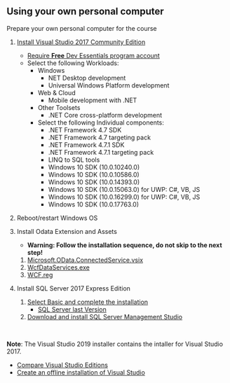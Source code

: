 ## Using your own personal computer

Prepare your own personal computer for the course

1. [Install Visual Studio 2017 Community Edition](https://visualstudio.microsoft.com/vs/older-downloads/)
   * [Require **Free** Dev Essentials program account](https://visualstudio.microsoft.com/dev-essentials/)
   * Select the following Workloads:
     * Windows
       * NET Desktop development
       * Universal Windows Platform development 
     * Web & Cloud
        * Mobile development with .NET 
     * Other Toolsets
        * .NET Core cross-platform development 
     * Select the following Individual components:
        * .NET Framework 4.7 SDK
        * .NET Framework 4.7 targeting pack
        * .NET Framework 4.7.1 SDK
        * .NET Framework 4.7.1 targeting pack
        * LINQ to SQL tools
        * Windows 10 SDK (10.0.10240.0)
        * Windows 10 SDK (10.0.10586.0)
        * Windows 10 SDK (10.0.14393.0)
        * Windows 10 SDK (10.0.15063.0) for UWP: C#, VB, JS
        * Windows 10 SDK (10.0.16299.0) for UWP: C#, VB, JS
        * Windows 10 SDK (10.0.17763.0)
        
1. Reboot/restart Windows OS
1. Install Odata Extension and Assets
   * **Warning: Follow the installation sequence, do not skip to the next step!**
   1. [Microsoft.OData.ConnectedService.vsix](https://github.com/MicrosoftLearning/20483-Programming-in-C-Sharp/blob/master/Allfiles/Assets/Microsoft.OData.ConnectedService.vsix?raw=true)
   1. [WcfDataServices.exe](https://github.com/MicrosoftLearning/20483-Programming-in-C-Sharp/blob/master/Allfiles/Assets/WcfDataServices.exe?raw=true)
   1. [WCF.reg](https://raw.githubusercontent.com/MicrosoftLearning/20483-Programming-in-C-Sharp/master/Allfiles/Assets/WCF.reg)   
1. Install SQL Server 2017 Express Edition 
   1. [Select Basic and complete the installation](https://www.microsoft.com/en-us/download/details.aspx?id=5599)
      * [SQL Server last Version](https://www.microsoft.com/en-us/sql-server/sql-server-downloads)
   1. [Download and install SQL Server Management Studio](https://docs.microsoft.com/en-us/sql/ssms/download-sql-server-management-studio-ssms?view=sql-server-2017)

<br>

**Note**: The Visual Studio 2019 installer contains the intaller for Visual Studio 2017.
 * [Compare Visual Studio Editions](https://visualstudio.microsoft.com/vs/compare/)
 * [Create an offline installation of Visual Studio](https://docs.microsoft.com/en-us/visualstudio/install/create-an-offline-installation-of-visual-studio)
